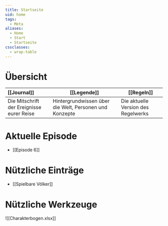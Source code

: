 ```yaml
---
title: Startseite
uid: home
tags:
  - Meta
aliases:
  - Home
  - Start
  - Startseite
cssclasses:
  - wrap-table
---
```

# Übersicht

| [[Journal]]                               | [[Legende]]                                            | [[Regeln]]                          |
| :---------------------------------------- | ------------------------------------------------------ | ----------------------------------- |
| Die Mitschrift der Ereignisse eurer Reise | Hintergrundwissen über die Welt, Personen und Konzepte | Die aktuelle Version des Regelwerks |
# Aktuelle Episode
- [[Episode 6]]
# Nützliche Einträge
- [[Spielbare Völker]]
# Nützliche Werkzeuge
![[Charakterbogen.xlsx]]
